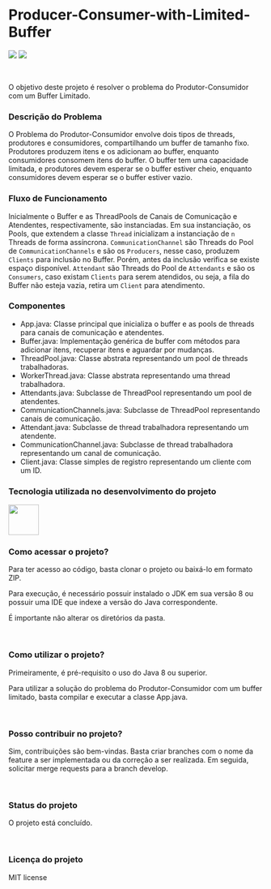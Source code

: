 # Producer-Consumer-with-Limited-Buffer

<img src="https://img.shields.io/badge/Status-Concluded-green" /> <img src="https://img.shields.io/badge/Version-1.0.0-green" />

<br>

O objetivo deste projeto é resolver o problema do Produtor-Consumidor com um Buffer Limitado.

### Descrição do Problema

O Problema do Produtor-Consumidor envolve dois tipos de threads, produtores e consumidores, compartilhando um buffer de tamanho fixo. Produtores produzem itens e os adicionam ao buffer, enquanto consumidores consomem itens do buffer. O buffer tem uma capacidade limitada, e produtores devem esperar se o buffer estiver cheio, enquanto consumidores devem esperar se o buffer estiver vazio.

### Fluxo de Funcionamento

Inicialmente o Buffer e as ThreadPools de Canais de Comunicação e Atendentes, respectivamente, são instanciadas. Em sua instanciação, 
os Pools, que extendem a classe `Thread` inicializam a instanciação de `n` Threads de forma assíncrona. `CommunicationChannel` são Threads do Pool de `CommunicationChannels` e são os `Producers`, nesse caso, produzem `Clients` para inclusão no Buffer. Porém, antes da inclusão verifica se existe espaço disponível. `Attendant` são Threads do Pool de `Attendants` e são os `Consumers`, caso existam `Clients` para serem atendidos, ou seja, a fila do Buffer não esteja vazia, retira um `Client` para atendimento.

### Componentes

- App.java: Classe principal que inicializa o buffer e as pools de threads para canais de comunicação e atendentes.
- Buffer.java: Implementação genérica de buffer com métodos para adicionar itens, recuperar itens e aguardar por mudanças.
- ThreadPool.java: Classe abstrata representando um pool de threads trabalhadoras.
- WorkerThread.java: Classe abstrata representando uma thread trabalhadora.
- Attendants.java: Subclasse de ThreadPool representando um pool de atendentes.
- CommunicationChannels.java: Subclasse de ThreadPool representando canais de comunicação.
- Attendant.java: Subclasse de thread trabalhadora representando um atendente.
- CommunicationChannel.java: Subclasse de thread trabalhadora representando um canal de comunicação.
- Client.java: Classe simples de registro representando um cliente com um ID.

### Tecnologia utilizada no desenvolvimento do projeto

<img src="https://skillicons.dev/icons?i=java" width="60" height="60" />

<br>

### Como acessar o projeto?

Para ter acesso ao código, basta clonar o projeto ou baixá-lo em formato ZIP.

Para execução, é necessário possuir instalado o JDK em sua versão 8 ou possuir uma IDE que indexe a versão do Java correspondente.

É importante não alterar os diretórios da pasta.

<br>

### Como utilizar o projeto?

Primeiramente, é pré-requisito o uso do Java 8 ou superior.

Para utilizar a solução do problema do Produtor-Consumidor com um buffer limitado, basta compilar e executar a classe App.java.

<br>

### Posso contribuir no projeto?

Sim, contribuições são bem-vindas. Basta criar branches com o nome da feature a ser implementada ou da correção a ser realizada. Em seguida, solicitar merge requests para a branch develop.

<br>

### Status do projeto

O projeto está concluído.

<br>

### Licença do projeto

MIT license
